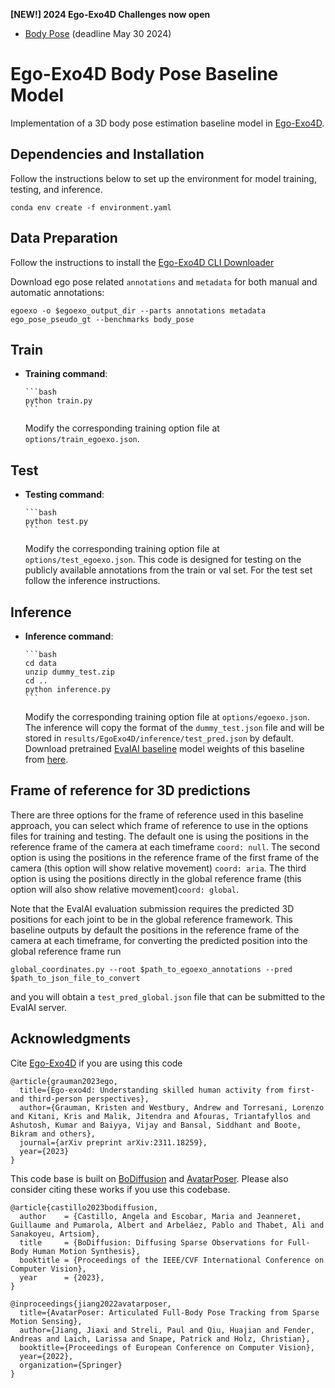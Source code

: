 **[NEW!] 2024 Ego-Exo4D Challenges now open**

- [Body Pose](https://eval.ai/web/challenges/challenge-page/2245/overview) (deadline May
  30 2024)

# Ego-Exo4D Body Pose Baseline Model

Implementation of a 3D body pose estimation baseline model in
[Ego-Exo4D](https://ego-exo4d-data.org).

## Dependencies and Installation

Follow the instructions below to set up the environment for model training, testing, and
inference.

    conda env create -f environment.yaml

## Data Preparation

Follow the instructions to install the
[Ego-Exo4D CLI Downloader](https://github.com/facebookresearch/Ego4d/blob/main/ego4d/egoexo/download/README.md)

Download ego pose related `annotations` and `metadata` for both manual and automatic
annotations:

```
egoexo -o $egoexo_output_dir --parts annotations metadata ego_pose_pseudo_gt --benchmarks body_pose
```

## Train

- **Training command**:

      ```bash
      python train.py
      ```

  Modify the corresponding training option file at `options/train_egoexo.json`.

## Test

- **Testing command**:

      ```bash
      python test.py
      ```

  Modify the corresponding training option file at `options/test_egoexo.json`. This code
  is designed for testing on the publicly available annotations from the train or val
  set. For the test set follow the inference instructions.

## Inference

- **Inference command**:

      ```bash
      cd data
      unzip dummy_test.zip
      cd ..
      python inference.py
      ```

  Modify the corresponding training option file at `options/egoexo.json`. The inference
  will copy the format of the `dummy_test.json` file and will be stored in
  `results/EgoExo4D/inference/test_pred.json` by default. Download pretrained
  [EvalAI baseline](https://eval.ai/web/challenges/challenge-page/2245/overview) model
  weights of this baseline from
  [here](https://drive.google.com/file/d/1XpY7aa7I7XFNDM6tJPcyS17xPsDlW0g7/view?usp=sharing).

## Frame of reference for 3D predictions

There are three options for the frame of reference used in this baseline approach, you
can select which frame of reference to use in the options files for training and
testing. The default one is using the positions in the reference frame of the camera at
each timeframe `coord: null`. The second option is using the positions in the reference
frame of the first frame of the camera (this option will show relative movement)
`coord: aria`. The third option is using the positions directly in the global reference
frame (this option will also show relative movement)`coord: global`.

Note that the EvalAI evaluation submission requires the predicted 3D positions for each
joint to be in the global reference framework. This baseline outputs by default the
positions in the reference frame of the camera at each timeframe, for converting the
predicted position into the global reference frame run

```
global_coordinates.py --root $path_to_egoexo_annotations --pred $path_to_json_file_to_convert
```

and you will obtain a `test_pred_global.json` file that can be submitted to the EvalAI
server.

## Acknowledgments

Cite [Ego-Exo4D](https://arxiv.org/abs/2311.18259) if you are using this code

```
@article{grauman2023ego,
  title={Ego-exo4d: Understanding skilled human activity from first-and third-person perspectives},
  author={Grauman, Kristen and Westbury, Andrew and Torresani, Lorenzo and Kitani, Kris and Malik, Jitendra and Afouras, Triantafyllos and Ashutosh, Kumar and Baiyya, Vijay and Bansal, Siddhant and Boote, Bikram and others},
  journal={arXiv preprint arXiv:2311.18259},
  year={2023}
}
```

This code base is built on [BoDiffusion](https://bcv-uniandes.github.io/bodiffusion-wp/)
and [AvatarPoser](https://github.com/eth-siplab/AvatarPoser). Please also consider
citing these works if you use this codebase.

```
@article{castillo2023bodiffusion,
  author    = {Castillo, Angela and Escobar, Maria and Jeanneret, Guillaume and Pumarola, Albert and Arbeláez, Pablo and Thabet, Ali and Sanakoyeu, Artsiom},
  title     = {BoDiffusion: Diffusing Sparse Observations for Full-Body Human Motion Synthesis},
  booktitle = {Proceedings of the IEEE/CVF International Conference on Computer Vision},
  year      = {2023},
}
```

```
@inproceedings{jiang2022avatarposer,
  title={AvatarPoser: Articulated Full-Body Pose Tracking from Sparse Motion Sensing},
  author={Jiang, Jiaxi and Streli, Paul and Qiu, Huajian and Fender, Andreas and Laich, Larissa and Snape, Patrick and Holz, Christian},
  booktitle={Proceedings of European Conference on Computer Vision},
  year={2022},
  organization={Springer}
}
```
